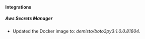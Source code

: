 #### Integrations
##### Aws Secrets Manager
- Updated the Docker image to: *demisto/boto3py3:1.0.0.81604*.

